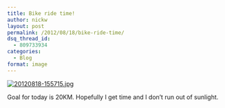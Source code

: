```yaml
---
title: Bike ride time!
author: nickw
layout: post
permalink: /2012/08/18/bike-ride-time/
dsq_thread_id:
  - 809733934
categories:
  - Blog
format: image
---
```

[<img class="alignnone size-medium aligncenter" src="http://nickwhyte.com/wordpress/wp-content/uploads/2012/08/20120818-155715.jpg" alt="20120818-155715.jpg" />][1]

Goal for today is 20KM. Hopefully I get time and I don&#8217;t run out of sunlight.

 [1]: http://nickwhyte.com/wordpress/wp-content/uploads/2012/08/20120818-155715.jpg